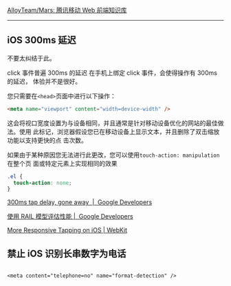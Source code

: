 [AlloyTeam/Mars: 腾讯移动 Web 前端知识库](https://github.com/AlloyTeam/Mars)

---

## iOS 300ms 延迟

不要太纠结于此。

click 事件普遍 300ms 的延迟 在手机上绑定 click 事件，会使得操作有 300ms 的延迟，
体验并不是很好。

您只需要在`<head>`页面中进行以下操作：

```html
<meta name="viewport" content="width=device-width" />
```

这会将视口宽度设置为与设备相同，并且通常是针对移动设备优化的网站的最佳做法。使用
此标记，浏览器假设您已在移动设备上显示文本，并且删除了双击缩放功能以支持更快的点
击次数。

如果由于某种原因您无法进行此更改，您可以使用`touch-action: manipulation`在整个页
面或特定元素上实现相同的效果

```css
.el {
  touch-action: none;
}
```

[300ms tap delay, gone away  |  Google Developers](https://developers.google.com/web/updates/2013/12/300ms-tap-delay-gone-away)

[使用 RAIL 模型评估性能 |  Google Developers](https://developers.google.com/web/fundamentals/performance/rail)

[More Responsive Tapping on iOS | WebKit](https://webkit.org/blog/5610/more-responsive-tapping-on-ios/)

## 禁止 iOS 识别长串数字为电话

```

<meta content="telephone=no" name="format-detection" />
```

